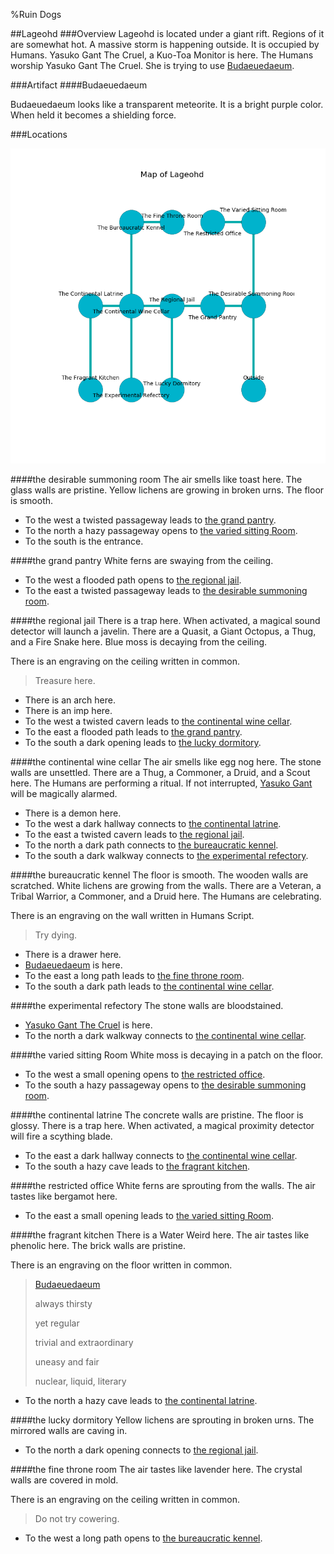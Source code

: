 %Ruin Dogs

##Lageohd
###Overview
Lageohd is located under a giant rift. Regions of it are somewhat hot. A massive storm is happening outside. It is occupied by Humans. <a name="Yasuko-Gant-The-Cruel"></a>Yasuko Gant The Cruel, a Kuo-Toa Monitor is here. The Humans worship Yasuko Gant The Cruel. She  is trying to use [Budaeuedaeum](#Budaeuedaeum). 



###Artifact
####<a name="Budaeuedaeum"></a>Budaeuedaeum


Budaeuedaeum looks like a transparent meteorite. It is a bright purple color. When held it becomes a shielding force. 





###Locations


![](../v2/images/Lageohd.png)

####<a name="the-desirable-summoning-room"></a>the desirable summoning room
The air smells like toast here. The glass walls are pristine. Yellow lichens are growing in broken urns. The floor is smooth. 



* To the west a twisted passageway leads to [the grand pantry](#the-grand-pantry).
* To the north a hazy passageway opens to [the varied sitting Room](#the-varied-sitting-Room).
* To the south is the entrance.


####<a name="the-grand-pantry"></a>the grand pantry
White ferns are swaying from the ceiling. 



* To the west a flooded path opens to [the regional jail](#the-regional-jail).
* To the east a twisted passageway leads to [the desirable summoning room](#the-desirable-summoning-room).


####<a name="the-regional-jail"></a>the regional jail
There is a trap here. When activated, a magical sound detector will launch a javelin. There are a Quasit, a Giant Octopus, a Thug, and a Fire Snake here. Blue moss is decaying from the ceiling. 

There is an engraving on the ceiling written in common. 

> Treasure here.
>


* There is an arch here.
* There is an imp here.
* To the west a twisted cavern leads to [the continental wine cellar](#the-continental-wine-cellar).
* To the east a flooded path leads to [the grand pantry](#the-grand-pantry).
* To the south a dark opening leads to [the lucky dormitory](#the-lucky-dormitory).


####<a name="the-continental-wine-cellar"></a>the continental wine cellar
The air smells like egg nog here. The stone walls are unsettled. There are a Thug, a Commoner, a Druid, and a Scout here. The Humans are performing a ritual. If not interrupted, [Yasuko Gant](#Yasuko-Gant) will be magically alarmed. 



* There is a demon here.
* To the west a dark hallway connects to [the continental latrine](#the-continental-latrine).
* To the east a twisted cavern leads to [the regional jail](#the-regional-jail).
* To the north a dark path connects to [the bureaucratic kennel](#the-bureaucratic-kennel).
* To the south a dark walkway connects to [the experimental refectory](#the-experimental-refectory).


####<a name="the-bureaucratic-kennel"></a>the bureaucratic kennel
The floor is smooth. The wooden walls are scratched. White lichens are growing from the walls. There are a Veteran, a Tribal Warrior, a Commoner, and a Druid here. The Humans are celebrating. 

There is an engraving on the wall written in Humans Script. 

> Try dying.
>


* There is a drawer here.
* [Budaeuedaeum](#Budaeuedaeum) is here.
* To the east a long path leads to [the fine throne room](#the-fine-throne-room).
* To the south a dark path leads to [the continental wine cellar](#the-continental-wine-cellar).


####<a name="the-experimental-refectory"></a>the experimental refectory
The stone walls are bloodstained. 



* [Yasuko Gant The Cruel](#Yasuko-Gant-The-Cruel) is here.
* To the north a dark walkway connects to [the continental wine cellar](#the-continental-wine-cellar).


####<a name="the-varied-sitting-Room"></a>the varied sitting Room
White moss is decaying in a patch on the floor. 



* To the west a small opening opens to [the restricted office](#the-restricted-office).
* To the south a hazy passageway opens to [the desirable summoning room](#the-desirable-summoning-room).


####<a name="the-continental-latrine"></a>the continental latrine
The concrete walls are pristine. The floor is glossy. There is a trap here. When activated, a magical proximity detector will fire a scything blade. 



* To the east a dark hallway connects to [the continental wine cellar](#the-continental-wine-cellar).
* To the south a hazy cave leads to [the fragrant kitchen](#the-fragrant-kitchen).


####<a name="the-restricted-office"></a>the restricted office
White ferns are sprouting from the walls. The air tastes like bergamot here. 



* To the east a small opening leads to [the varied sitting Room](#the-varied-sitting-Room).


####<a name="the-fragrant-kitchen"></a>the fragrant kitchen
There is a Water Weird here. The air tastes like phenolic here. The brick walls are pristine. 

There is an engraving on the floor written in common. 

> [Budaeuedaeum](#Budaeuedaeum)
>
> always thirsty
>
> yet regular
>
> trivial and extraordinary
>
> uneasy and fair
>
> nuclear, liquid, literary
>


* To the north a hazy cave leads to [the continental latrine](#the-continental-latrine).


####<a name="the-lucky-dormitory"></a>the lucky dormitory
Yellow lichens are sprouting in broken urns. The mirrored walls are caving in. 



* To the north a dark opening connects to [the regional jail](#the-regional-jail).


####<a name="the-fine-throne-room"></a>the fine throne room
The air tastes like lavender here. The crystal walls are covered in mold. 

There is an engraving on the ceiling written in common. 

> Do not try cowering.
>


* To the west a long path opens to [the bureaucratic kennel](#the-bureaucratic-kennel).


